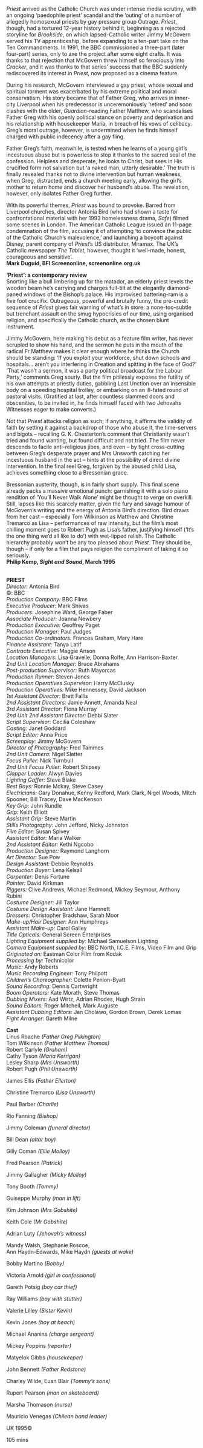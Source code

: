 

_Priest_ arrived as the Catholic Church was under intense media scrutiny, with an ongoing ‘paedophile priest’ scandal and the ‘outing’ of a number of allegedly homosexual priests by gay pressure group Outrage. _Priest_, though, had a tortured 12-year history behind it, beginning as a rejected storyline for _Brookside_, on which lapsed-Catholic writer Jimmy McGovern served his TV apprenticeship, before expanding to a ten-part take on the Ten Commandments. In 1991, the BBC commissioned a three-part (later four-part) series, only to axe the project after some eight drafts. It was thanks to that rejection that McGovern threw himself so ferociously into _Cracker_, and it was thanks to that series’ success that the BBC suddenly rediscovered its interest in _Priest_, now proposed as a cinema feature.

During his research, McGovern interviewed a gay priest, whose sexual and spiritual torment was exacerbated by his extreme political and moral conservatism. His story became that of Father Greg, who arrives in inner-city Liverpool when his predecessor is unceremoniously ‘retired’ and soon clashes with the older, _Guardian_-reading Father Matthew, who scandalises Father Greg with his openly political stance on poverty and deprivation and his relationship with housekeeper Maria, in breach of his vows of celibacy. Greg’s moral outrage, however, is undermined when he finds himself charged with public indecency after a gay fling.

Father Greg’s faith, meanwhile, is tested when he learns of a young girl’s incestuous abuse but is powerless to stop it thanks to the sacred seal of the confession. Helpless and desperate, he looks to Christ, but sees in His crucified form not salvation but ‘a naked man, utterly desirable.’ The truth is finally revealed thanks not to divine intervention but human weakness, when Greg, distracted, ends a church meeting early, allowing the girl’s mother to return home and discover her husband’s abuse. The revelation, however, only isolates Father Greg further.

With its powerful themes, _Priest_ was bound to provoke. Barred from Liverpool churches, director Antonia Bird (who had shown a taste for confrontational material with her 1993 homelessness drama, _Safe_) filmed some scenes in London. The American Catholic League issued an 11-page condemnation of the film, accusing it of attempting ‘to convince the public of the Catholic Church’s malevolence,’ and launching a boycott against Disney, parent company of _Priest_’s US distributor, Miramax. The UK’s Catholic newspaper _The Tablet_, however, thought it ‘well-made, honest, courageous and sensitive’.  
**Mark Duguid, BFI Screenonline, screenonline.org.uk**

**‘Priest’: a contemporary review**  
Snorting like a bull limbering up for the matador, an elderly priest levels the wooden beam he’s carrying and charges full-tilt at the elegantly diamond-paned windows of the Bishop’s palace. His improvised battering-ram is a five foot crucifix. Outrageous, powerful and brutally funny, the pre-credit sequence of _Priest_ gives fair warning of what’s in store: a none-too-subtle but trenchant assault on the smug hypocrisies of our time, using organised religion, and specifically the Catholic church, as the chosen blunt instrument.

Jimmy McGovern, here making his debut as a feature film writer, has never scrupled to show his hand, and the sermon he puts in the mouth of the radical Fr Matthew makes it clear enough where he thinks the Church should be standing: ‘If you exploit your workforce, shut down schools and hospitals… aren’t you interfering in Creation and spitting in the face of God?’ ‘That wasn’t a sermon, it was a party political broadcast for the Labour Party,’ comments Greg sourly. But the film pitilessly exposes the futility of his own attempts at priestly duties, gabbling Last Unction over an insensible body on a speeding hospital trolley, or embarking on an ill-fated round of pastoral visits. (Gratified at last, after countless slammed doors and obscenities, to be invited in, he finds himself faced with two Jehovahs Witnesses eager to make converts.)

Not that _Priest_ attacks religion as such; if anything, it affirms the validity of faith by setting it against a backdrop of those who abuse it, the time-servers and bigots – recalling G. K. Chesterton’s comment that Christianity wasn’t tried and found wanting, but found difficult and not tried. The film never descends to facile anti-religious jibes, and even – by tight cross-cutting between Greg’s desperate prayer and Mrs Unsworth catching her incestuous husband in the act – hints at the possibility of direct divine intervention. In the final reel Greg, forgiven by the abused child Lisa, achieves something close to a Bressonian grace.

Bressonian austerity, though, is in fairly short supply. This final scene already packs a massive emotional punch: garnishing it with a solo piano rendition of ‘You’ll Never Walk Alone’ might be thought to verge on overkill. Still, lapses like this scarcely matter, given the fury and savage humour of McGovern’s writing and the energy of Antonia Bird’s direction. Bird draws from her cast – especially Tom Wilkinson as Matthew and Christine Tremarco as Lisa – performances of raw intensity, but the film’s most chilling moment goes to Robert Pugh as Lisa’s father, justifying himself (‘It’s the one thing we’d all like to do’) with wet-lipped relish. The Catholic hierarchy probably won’t be any too pleased about _Priest_. They should be, though – if only for a film that pays religion the compliment of taking it so seriously.  
**Philip Kemp, _Sight and Sound_, March 1995**
<br><br>

**PRIEST**<br>
_Director:_ Antonia Bird<br>
©: BBC<br>
_Production Company:_ BBC Films<br>
_Executive Producer:_ Mark Shivas<br>
_Producers:_ Josephine Ward, George Faber<br>
_Associate Producer:_ Joanna Newbery<br>
_Production Executive:_ Geoffrey Paget<br>
_Production Manager:_ Paul Judges<br>
_Production Co-ordinators:_ Frances Graham, Mary Hare<br>
_Finance Assistant:_ Tanya Latif<br>
_Contracts Executive:_ Maggie Anson<br>
_Location Managers:_ Lisa Gravelle, Donna Rolfe, Ann Harrison-Baxter<br>
_2nd Unit Location Manager:_ Bruce Abrahams<br>
_Post-production Supervisor:_ Ruth Mayorcas<br>
_Production Runner:_ Steven Jones<br>
_Production Operatives Supervisor:_ Harry McClusky<br>
_Production Operatives:_ Mike Hennessey,  David Jackson<br>
_1st Assistant Director:_ Brett Fallis<br>
_2nd Assistant Directors:_ Jamie Annett,  Amanda Neal<br>
_3rd Assistant Director:_ Fiona Murray<br>
_2nd Unit 2nd Assistant Director:_ Debbi Slater<br>
_Script Supervisor:_ Cecilia Coleshaw<br>
_Casting:_ Janet Goddard<br>
_Script Editor:_ Anna Price<br>
_Screenplay:_ Jimmy McGovern<br>
_Director of Photography:_ Fred Tammes<br>
_2nd Unit Camera:_ Nigel Slatter<br>
_Focus Puller:_ Nick Turnbull<br>
_2nd Unit Focus Puller:_ Robert Shipsey<br>
_Clapper Loader:_ Alwyn Davies<br>
_Lighting Gaffer:_ Steve Blake<br>
_Best Boys:_ Ronnie Mckay, Steve Casey<br>
_Electricians:_ Gary Donahue, Kenny Redford,  Mark Clark, Nigel Woods, Mitch Spooner,  Bill Tracey, Dave MacKenson<br>
_Key Grip:_ John Rundle<br>
_Grip:_ Keith Elliott<br>
_Assistant Grip:_ Steve Martin<br>
_Stills Photography:_ John Jefford, Nicky Johnston<br>
_Film Editor:_ Susan Spivey<br>
_Assistant Editor:_ Maria Walker<br>
_2nd Assistant Editor:_ Kethi Ngcobo<br>
_Production Designer:_ Raymond Langhorn<br>
_Art Director:_ Sue Pow<br>
_Design Assistant:_ Debbie Reynolds<br>
_Production Buyer:_ Lena Kelsall<br>
_Carpenter:_ Denis Fortune<br>
_Painter:_ David Kirkman<br>
_Riggers:_ Clive Andrews, Michael Redmond,  Mickey Seymour, Anthony Rubini<br>
_Costume Designer:_ Jill Taylor<br>
_Costume Design Assistant:_ Jane Hamnett<br>
_Dressers:_ Christopher Bradshaw, Sarah Moor<br>
_Make-up/Hair Designer:_ Ann Humphreys<br>
_Assistant Make-up:_ Carol Galley<br>
_Title Opticals:_ General Screen Enterprises<br>
_Lighting Equipment supplied by:_ Michael Samuelson Lighting<br>
_Camera Equipment supplied by:_ BBC North, I.C.E. Films, Video Film and Grip<br>
_Originated on:_ Eastman Color Film from Kodak<br>
_Processing by:_ Technicolor<br>
_Music:_ Andy Roberts<br>
_Music Recording Engineer:_ Tony Philpott<br>
_Children’s Choreographer:_ Colette Penlon-Byatt<br>
_Sound Recording:_ Dennis Cartwright<br>
_Boom Operators:_ Kate Morath, Steve Thomas<br>
_Dubbing Mixers:_ Aad Wirtz, Adrian Rhodes,  Hugh Strain<br>
_Sound Editors:_ Roger Mitchell, Mark Auguste<br>
_Assistant Dubbing Editors:_ Jan Cholawo, Gordon Brown, Derek Lomas<br>
_Fight Arranger:_ Gareth Milne<br>

**Cast**<br>
Linus Roache _(Father Greg Pilkington)_<br>
Tom Wilkinson _(Father Matthew Thomas)_<br>
Robert Carlyle _(Graham)_<br>
Cathy Tyson _(Maria Kerrigan)_<br>
Lesley Sharp _(Mrs Unsworth)_<br>
Robert Pugh _(Phil Unsworth)_<br>

James Ellis _(Father Ellerton)_<br>

Christine Tremarco _(Lisa Unsworth)_<br>

Paul Barber _(Charlie)_<br>

Rio Fanning _(Bishop)_<br>

Jimmy Coleman _(funeral director)_<br>

Bill Dean _(altar boy)_<br>

Gilly Coman _(Ellie Molloy)_<br>

Fred Pearson _(Patrick)_<br>

Jimmy Gallagher _(Micky Molloy)_<br>

Tony Booth _(Tommy)_<br>

Guiseppe Murphy _(man in lift)_<br>

Kim Johnson _(Mrs Gobshite)_<br>

Keith Cole _(Mr Gobshite)_<br>

Adrian Luty _(Jehovah’s witness)_<br>

Mandy Walsh, Stephanie Roscoe,  
Ann Haydn-Edwards, Mike Haydn _(guests at wake)_<br>

Bobby Martino _(Bobby)_<br>

Victoria Arnold _(girl in confessional)_<br>

Gareth Potsig _(boy car thief)_<br>

Ray Williams _(boy with stutter)_<br>

Valerie Lilley _(Sister Kevin)_<br>

Kevin Jones _(boy at beach)_<br>

Michael Ananins _(charge sergeant)_<br>

Mickey Poppins _(reporter)_<br>

Matyelok Gibbs _(housekeeper)_<br>

John Bennett _(Father Redstone)_<br>

Charley Wilde, Euan Blair _(Tommy’s sons)_<br>

Rupert Pearson _(man on skateboard)_<br>

Marsha Thomason _(nurse)_<br>

Mauricio Venegas _(Chilean band leader)_<br>

UK 1995©<br>

105 mins<br>
<br>
<!--stackedit_data:
eyJoaXN0b3J5IjpbLTU2NDIwNDQwXX0=
-->